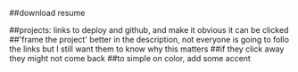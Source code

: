 ##download resume

##projects: links to deploy and github, and make it obvious it can be clicked
##'frame the project' better in the description, not everyone is going to follo the links but I still want them to know why this matters
##if they click away they might not come back
##to simple on color, add some accent
